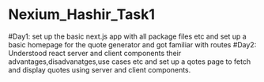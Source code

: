 # Nexium_Hashir_Task1
#Day1: set up the basic next.js app with all package files etc and set up a basic homepage for the quote generator and got familiar with routes
#Day2: Understood react server and client components their advantages,disadvanatges,use cases etc and set up a qotes page to fetch and display quotes using server and client components.
